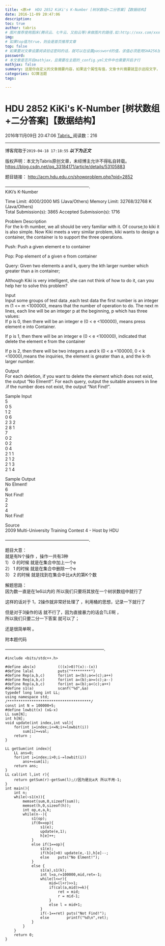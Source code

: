 ```yaml
---
title: <原>#  HDU 2852 KiKi's K-Number [树状数组+二分答案]【数据结构】
date: 2016-11-09 20:47:06
description:
toc: true
author: tabris
# 图片推荐使用图床(腾讯云、七牛云、又拍云等)来做图片的路径.如:http://xxx.com/xxx.jpg
img: 
# 如果top值为true，则会是首页推荐文章
top: false
# 如果要对文章设置阅读验证密码的话，就可以在设置password的值，该值必须是用SHA256加密后的密码，防止被他人识破
password: 
# 本文章是否开启mathjax，且需要在主题的_config.yml文件中也需要开启才行
mathjax: false
summary: 这是你自定义的文章摘要内容，如果这个属性有值，文章卡片摘要就显示这段文字，否则程序会自动截取文章的部分内容作为摘要
categories: OJ算法题
tags:

---
```





#  HDU 2852 KiKi's K-Number [树状数组+二分答案]【数据结构】

2016年11月09日 20:47:06  [ Tabris_ ](https://me.csdn.net/qq_33184171) 阅读数：216


--- 
 博客爬取于`2019-04-18 17:18:55`
***以下为正文***

版权声明：本文为Tabris原创文章，未经博主允许不得私自转载。
https://blog.csdn.net/qq_33184171/article/details/53105883

题目链接： [ http://acm.hdu.edu.cn/showproblem.php?pid=2852
](http://acm.hdu.edu.cn/showproblem.php?pid=2852)

———————————————————–.  
KiKi’s K-Number

Time Limit: 4000/2000 MS (Java/Others) Memory Limit: 32768/32768 K
(Java/Others)  
Total Submission(s): 3865 Accepted Submission(s): 1716

Problem Description  
For the k-th number, we all should be very familiar with it. Of course,to kiki
it is also simple. Now Kiki meets a very similar problem, kiki wants to design
a container, the container is to support the three operations.

Push: Push a given element e to container

Pop: Pop element of a given e from container

Query: Given two elements a and k, query the kth larger number which greater
than a in container;

Although Kiki is very intelligent, she can not think of how to do it, can you
help her to solve this problem?

Input  
Input some groups of test data ,each test data the first number is an integer
m (1 <= m <100000), means that the number of operation to do. The next m
lines, each line will be an integer p at the beginning, p which has three
values:  
If p is 0, then there will be an integer e (0 < e <100000), means press
element e into Container.

If p is 1, then there will be an integer e (0 < e <100000), indicated that
delete the element e from the container

If p is 2, then there will be two integers a and k (0 < a <100000, 0 < k
<10000),means the inquiries, the element is greater than a, and the k-th
larger number.

Output  
For each deletion, if you want to delete the element which does not exist, the
output “No Elment!”. For each query, output the suitable answers in line .if
the number does not exist, the output “Not Find!”.

Sample Input  
5  
0 5  
1 2  
0 6  
2 3 2  
2 8 1  
7  
0 2  
0 2  
0 4  
2 1 1  
2 1 2  
2 1 3  
2 1 4

Sample Output  
No Elment!  
6  
Not Find!  
2  
2  
4  
Not Find!

Source  
2009 Multi-University Training Contest 4 - Host by HDU

———————————————————–.

题目大意：  
就是有N个操作 ，操作一共有3种  
1） 0 的时候 就是在集合中加上一个e  
2） 1 的时候 就是在集合中删除一个e  
3） 2 的时候 就是找到在集合中比a大的第K个数

解题思路：  
因为数一直是在1e6以内的 所以我们只要将其放在一个树状数组中就行了

这样的话对于 1，2操作就非常好处理了 ，利用桶的思想，记录一下就行了

但是对于3操作的话 就不行了，因为直接暴力的话会TLE啊 ，  
所以我们只要二分一下答案 就可以了；

还是很简单啊 。

附本题代码

———————————————————————.

    
    
    #include <bits/stdc++.h>
    
    #define abs(x)          (((x)>0)?(x):-(x))
    #define lalal           puts("*********")
    #define Rep(a,b,c)      for(int a=(b);a<=(c);a++)
    #define Req(a,b,c)      for(int a=(b);a>=(c);a--)
    #define Rop(a,b,c)      for(int a=(b);a<(c);a++)
    #define s1(a)           scanf("%d",&a)
    typedef long long int LL;
    using namespace std;
    /**************************************/
    const int N = 100000+5;
    #define lowbit(x) (x&-x)
    LL sum[N];
    int h[N];
    void update(int index,int val){
        for(int i=index;i<=N;i+=lowbit(i))
            sum[i]+=val;
        return ;
    }
    
    LL getSum(int index){
        LL ans=0;
        for(int i=index;i>0;i-=lowbit(i))
            ans+=sum[i];
        return ans;
    }
    LL cal(int l,int r){
        return getSum(r)-getSum(l);//因为是比a大 所以不用-1;
    }
    int main(){
        int n;
        while(~s1(n)){
            memset(sum,0,sizeof(sum));
            memset(h,0,sizeof(h));
            int op,e,a,k;
            while(n--){
                s1(op);
                if(0==op){
                    s1(e);
                    update(e,1);
                    h[e]++;
                }
                else if(1==op){
                    s1(e);
                    if(h[e]>0) update(e,-1),h[e]--;
                    else    puts("No Elment!");
                }
                else {
                    s1(a),s1(k);
                    int l=a,r=100000,mid,ret=-1;
                    while(l<=r){
                        mid=(l+r)>>1;
                        if(cal(a,mid)>=k){
                            ret = mid;
                            r = mid-1;
                        }
                        else l = mid+1;
                    }
                    if(-1==ret) puts("Not Find!");
                    else        printf("%d\n",ret);
                }
            }
        }
        return 0;
    }
    

